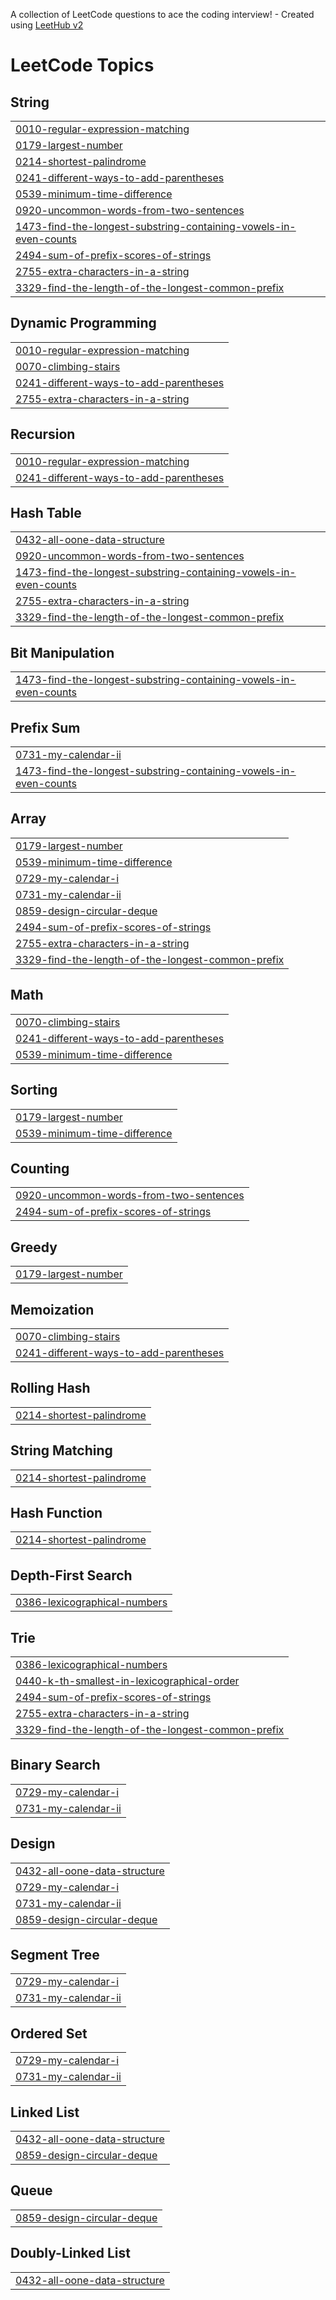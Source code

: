 A collection of LeetCode questions to ace the coding interview! - Created using [LeetHub v2](https://github.com/arunbhardwaj/LeetHub-2.0)
<!---LeetCode Topics Start-->
# LeetCode Topics
## String
|  |
| ------- |
| [0010-regular-expression-matching](https://github.com/Dipon-De/Leetcode_POD_By_Dipon/tree/master/0010-regular-expression-matching) |
| [0179-largest-number](https://github.com/Dipon-De/Leetcode_POD_By_Dipon/tree/master/0179-largest-number) |
| [0214-shortest-palindrome](https://github.com/Dipon-De/Leetcode_POD_By_Dipon/tree/master/0214-shortest-palindrome) |
| [0241-different-ways-to-add-parentheses](https://github.com/Dipon-De/Leetcode_POD_By_Dipon/tree/master/0241-different-ways-to-add-parentheses) |
| [0539-minimum-time-difference](https://github.com/Dipon-De/Leetcode_POD_By_Dipon/tree/master/0539-minimum-time-difference) |
| [0920-uncommon-words-from-two-sentences](https://github.com/Dipon-De/Leetcode_POD_By_Dipon/tree/master/0920-uncommon-words-from-two-sentences) |
| [1473-find-the-longest-substring-containing-vowels-in-even-counts](https://github.com/Dipon-De/Leetcode_POD_By_Dipon/tree/master/1473-find-the-longest-substring-containing-vowels-in-even-counts) |
| [2494-sum-of-prefix-scores-of-strings](https://github.com/Dipon-De/Leetcode_POD_By_Dipon/tree/master/2494-sum-of-prefix-scores-of-strings) |
| [2755-extra-characters-in-a-string](https://github.com/Dipon-De/Leetcode_POD_By_Dipon/tree/master/2755-extra-characters-in-a-string) |
| [3329-find-the-length-of-the-longest-common-prefix](https://github.com/Dipon-De/Leetcode_POD_By_Dipon/tree/master/3329-find-the-length-of-the-longest-common-prefix) |
## Dynamic Programming
|  |
| ------- |
| [0010-regular-expression-matching](https://github.com/Dipon-De/Leetcode_POD_By_Dipon/tree/master/0010-regular-expression-matching) |
| [0070-climbing-stairs](https://github.com/Dipon-De/Leetcode_POD_By_Dipon/tree/master/0070-climbing-stairs) |
| [0241-different-ways-to-add-parentheses](https://github.com/Dipon-De/Leetcode_POD_By_Dipon/tree/master/0241-different-ways-to-add-parentheses) |
| [2755-extra-characters-in-a-string](https://github.com/Dipon-De/Leetcode_POD_By_Dipon/tree/master/2755-extra-characters-in-a-string) |
## Recursion
|  |
| ------- |
| [0010-regular-expression-matching](https://github.com/Dipon-De/Leetcode_POD_By_Dipon/tree/master/0010-regular-expression-matching) |
| [0241-different-ways-to-add-parentheses](https://github.com/Dipon-De/Leetcode_POD_By_Dipon/tree/master/0241-different-ways-to-add-parentheses) |
## Hash Table
|  |
| ------- |
| [0432-all-oone-data-structure](https://github.com/Dipon-De/Leetcode_POD_By_Dipon/tree/master/0432-all-oone-data-structure) |
| [0920-uncommon-words-from-two-sentences](https://github.com/Dipon-De/Leetcode_POD_By_Dipon/tree/master/0920-uncommon-words-from-two-sentences) |
| [1473-find-the-longest-substring-containing-vowels-in-even-counts](https://github.com/Dipon-De/Leetcode_POD_By_Dipon/tree/master/1473-find-the-longest-substring-containing-vowels-in-even-counts) |
| [2755-extra-characters-in-a-string](https://github.com/Dipon-De/Leetcode_POD_By_Dipon/tree/master/2755-extra-characters-in-a-string) |
| [3329-find-the-length-of-the-longest-common-prefix](https://github.com/Dipon-De/Leetcode_POD_By_Dipon/tree/master/3329-find-the-length-of-the-longest-common-prefix) |
## Bit Manipulation
|  |
| ------- |
| [1473-find-the-longest-substring-containing-vowels-in-even-counts](https://github.com/Dipon-De/Leetcode_POD_By_Dipon/tree/master/1473-find-the-longest-substring-containing-vowels-in-even-counts) |
## Prefix Sum
|  |
| ------- |
| [0731-my-calendar-ii](https://github.com/Dipon-De/Leetcode_POD_By_Dipon/tree/master/0731-my-calendar-ii) |
| [1473-find-the-longest-substring-containing-vowels-in-even-counts](https://github.com/Dipon-De/Leetcode_POD_By_Dipon/tree/master/1473-find-the-longest-substring-containing-vowels-in-even-counts) |
## Array
|  |
| ------- |
| [0179-largest-number](https://github.com/Dipon-De/Leetcode_POD_By_Dipon/tree/master/0179-largest-number) |
| [0539-minimum-time-difference](https://github.com/Dipon-De/Leetcode_POD_By_Dipon/tree/master/0539-minimum-time-difference) |
| [0729-my-calendar-i](https://github.com/Dipon-De/Leetcode_POD_By_Dipon/tree/master/0729-my-calendar-i) |
| [0731-my-calendar-ii](https://github.com/Dipon-De/Leetcode_POD_By_Dipon/tree/master/0731-my-calendar-ii) |
| [0859-design-circular-deque](https://github.com/Dipon-De/Leetcode_POD_By_Dipon/tree/master/0859-design-circular-deque) |
| [2494-sum-of-prefix-scores-of-strings](https://github.com/Dipon-De/Leetcode_POD_By_Dipon/tree/master/2494-sum-of-prefix-scores-of-strings) |
| [2755-extra-characters-in-a-string](https://github.com/Dipon-De/Leetcode_POD_By_Dipon/tree/master/2755-extra-characters-in-a-string) |
| [3329-find-the-length-of-the-longest-common-prefix](https://github.com/Dipon-De/Leetcode_POD_By_Dipon/tree/master/3329-find-the-length-of-the-longest-common-prefix) |
## Math
|  |
| ------- |
| [0070-climbing-stairs](https://github.com/Dipon-De/Leetcode_POD_By_Dipon/tree/master/0070-climbing-stairs) |
| [0241-different-ways-to-add-parentheses](https://github.com/Dipon-De/Leetcode_POD_By_Dipon/tree/master/0241-different-ways-to-add-parentheses) |
| [0539-minimum-time-difference](https://github.com/Dipon-De/Leetcode_POD_By_Dipon/tree/master/0539-minimum-time-difference) |
## Sorting
|  |
| ------- |
| [0179-largest-number](https://github.com/Dipon-De/Leetcode_POD_By_Dipon/tree/master/0179-largest-number) |
| [0539-minimum-time-difference](https://github.com/Dipon-De/Leetcode_POD_By_Dipon/tree/master/0539-minimum-time-difference) |
## Counting
|  |
| ------- |
| [0920-uncommon-words-from-two-sentences](https://github.com/Dipon-De/Leetcode_POD_By_Dipon/tree/master/0920-uncommon-words-from-two-sentences) |
| [2494-sum-of-prefix-scores-of-strings](https://github.com/Dipon-De/Leetcode_POD_By_Dipon/tree/master/2494-sum-of-prefix-scores-of-strings) |
## Greedy
|  |
| ------- |
| [0179-largest-number](https://github.com/Dipon-De/Leetcode_POD_By_Dipon/tree/master/0179-largest-number) |
## Memoization
|  |
| ------- |
| [0070-climbing-stairs](https://github.com/Dipon-De/Leetcode_POD_By_Dipon/tree/master/0070-climbing-stairs) |
| [0241-different-ways-to-add-parentheses](https://github.com/Dipon-De/Leetcode_POD_By_Dipon/tree/master/0241-different-ways-to-add-parentheses) |
## Rolling Hash
|  |
| ------- |
| [0214-shortest-palindrome](https://github.com/Dipon-De/Leetcode_POD_By_Dipon/tree/master/0214-shortest-palindrome) |
## String Matching
|  |
| ------- |
| [0214-shortest-palindrome](https://github.com/Dipon-De/Leetcode_POD_By_Dipon/tree/master/0214-shortest-palindrome) |
## Hash Function
|  |
| ------- |
| [0214-shortest-palindrome](https://github.com/Dipon-De/Leetcode_POD_By_Dipon/tree/master/0214-shortest-palindrome) |
## Depth-First Search
|  |
| ------- |
| [0386-lexicographical-numbers](https://github.com/Dipon-De/Leetcode_POD_By_Dipon/tree/master/0386-lexicographical-numbers) |
## Trie
|  |
| ------- |
| [0386-lexicographical-numbers](https://github.com/Dipon-De/Leetcode_POD_By_Dipon/tree/master/0386-lexicographical-numbers) |
| [0440-k-th-smallest-in-lexicographical-order](https://github.com/Dipon-De/Leetcode_POD_By_Dipon/tree/master/0440-k-th-smallest-in-lexicographical-order) |
| [2494-sum-of-prefix-scores-of-strings](https://github.com/Dipon-De/Leetcode_POD_By_Dipon/tree/master/2494-sum-of-prefix-scores-of-strings) |
| [2755-extra-characters-in-a-string](https://github.com/Dipon-De/Leetcode_POD_By_Dipon/tree/master/2755-extra-characters-in-a-string) |
| [3329-find-the-length-of-the-longest-common-prefix](https://github.com/Dipon-De/Leetcode_POD_By_Dipon/tree/master/3329-find-the-length-of-the-longest-common-prefix) |
## Binary Search
|  |
| ------- |
| [0729-my-calendar-i](https://github.com/Dipon-De/Leetcode_POD_By_Dipon/tree/master/0729-my-calendar-i) |
| [0731-my-calendar-ii](https://github.com/Dipon-De/Leetcode_POD_By_Dipon/tree/master/0731-my-calendar-ii) |
## Design
|  |
| ------- |
| [0432-all-oone-data-structure](https://github.com/Dipon-De/Leetcode_POD_By_Dipon/tree/master/0432-all-oone-data-structure) |
| [0729-my-calendar-i](https://github.com/Dipon-De/Leetcode_POD_By_Dipon/tree/master/0729-my-calendar-i) |
| [0731-my-calendar-ii](https://github.com/Dipon-De/Leetcode_POD_By_Dipon/tree/master/0731-my-calendar-ii) |
| [0859-design-circular-deque](https://github.com/Dipon-De/Leetcode_POD_By_Dipon/tree/master/0859-design-circular-deque) |
## Segment Tree
|  |
| ------- |
| [0729-my-calendar-i](https://github.com/Dipon-De/Leetcode_POD_By_Dipon/tree/master/0729-my-calendar-i) |
| [0731-my-calendar-ii](https://github.com/Dipon-De/Leetcode_POD_By_Dipon/tree/master/0731-my-calendar-ii) |
## Ordered Set
|  |
| ------- |
| [0729-my-calendar-i](https://github.com/Dipon-De/Leetcode_POD_By_Dipon/tree/master/0729-my-calendar-i) |
| [0731-my-calendar-ii](https://github.com/Dipon-De/Leetcode_POD_By_Dipon/tree/master/0731-my-calendar-ii) |
## Linked List
|  |
| ------- |
| [0432-all-oone-data-structure](https://github.com/Dipon-De/Leetcode_POD_By_Dipon/tree/master/0432-all-oone-data-structure) |
| [0859-design-circular-deque](https://github.com/Dipon-De/Leetcode_POD_By_Dipon/tree/master/0859-design-circular-deque) |
## Queue
|  |
| ------- |
| [0859-design-circular-deque](https://github.com/Dipon-De/Leetcode_POD_By_Dipon/tree/master/0859-design-circular-deque) |
## Doubly-Linked List
|  |
| ------- |
| [0432-all-oone-data-structure](https://github.com/Dipon-De/Leetcode_POD_By_Dipon/tree/master/0432-all-oone-data-structure) |
<!---LeetCode Topics End-->